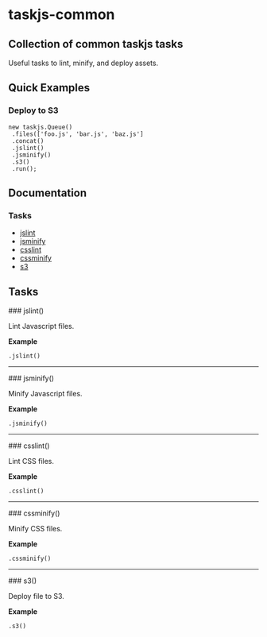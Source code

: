 # taskjs-common

## Collection of common taskjs tasks

Useful tasks to lint, minify, and deploy assets.

## Quick Examples

### Deploy to S3

```
new taskjs.Queue()
 .files(['foo.js', 'bar.js', 'baz.js']
 .concat()
 .jslint()
 .jsminify()
 .s3()
 .run();
```

## Documentation

### Tasks

 * [jslint](#jslint)
 * [jsminify](#jsminify)
 * [csslint](#csslint)
 * [cssminify](#cssminify)
 * [s3](#s3)

## Tasks

<a name="jslint" />
### jslint()

Lint Javascript files.

__Example__

```
.jslint()
```

---------------------------------------

<a name="jsminify" />
### jsminify()

Minify Javascript files.

__Example__

```
.jsminify()
```

---------------------------------------

<a name="csslint" />
### csslint()

Lint CSS files.

__Example__

```
.csslint()
```

---------------------------------------

<a name="cssminify" />
### cssminify()

Minify CSS files.

__Example__

```
.cssminify()
```

---------------------------------------

<a name="s3" />
### s3()

Deploy file to S3.

__Example__

```
.s3()
```